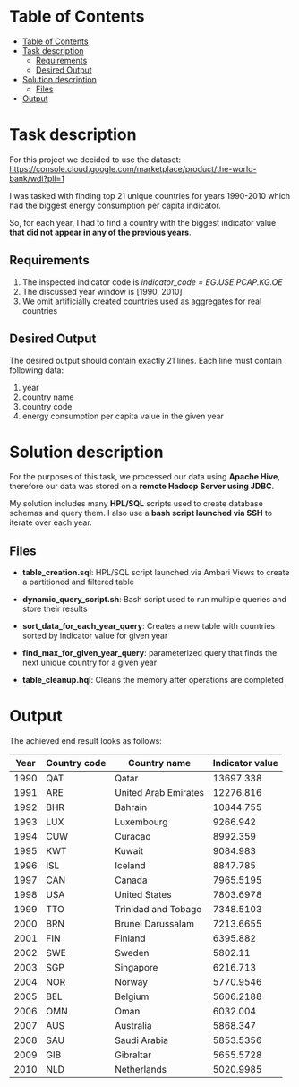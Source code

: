# Table of Contents
- [Table of Contents](#table-of-contents)
- [Task description](#task-description)
  - [Requirements](#requirements)
  - [Desired Output](#desired-output)
- [Solution description](#solution-description)
  - [Files](#files)
- [Output](#output)


# Task description

For this project we decided to use the dataset:
https://console.cloud.google.com/marketplace/product/the-world-bank/wdi?pli=1

I was tasked with finding top 21 unique countries for years 1990-2010 which had the biggest energy consumption per capita indicator.

So, for each year, I had to find a country with the biggest indicator value **that did not appear in any of the previous years**.


## Requirements

1. The inspected indicator code is *indicator_code = EG.USE.PCAP.KG.OE*
2. The discussed year window is [1990, 2010]
3. We omit artificially created countries used as aggregates for real countries


## Desired Output

The desired output should contain exactly 21 lines. Each line must contain following data:
1. year
2. country name
3. country code
4. energy consumption per capita value in the given year


# Solution description

For the purposes of this task, we processed our data using **Apache Hive**, therefore our data was stored on a **remote Hadoop Server using JDBC**.

My solution includes many **HPL/SQL** scripts used to create database schemas and query them. I also use a **bash script launched via SSH** to iterate over each year.


## Files
- **table_creation.sql**: HPL/SQL script launched via Ambari Views to create a partitioned and filtered table

- **dynamic_query_script.sh**: Bash script used to run multiple queries and store their results
- **sort_data_for_each_year_query**: Creates a new table with countries sorted by indicator value for given year
- **find_max_for_given_year_query**: parameterized query that finds the next unique country for a given year
- **table_cleanup.hql**: Cleans the memory after operations are completed


# Output

The achieved end result looks as follows:

| Year | Country code | Country name         | Indicator value | 
| ---- | ------------ | -------------------- | --------------- | 
| 1990 | QAT          | Qatar                | 13697.338       | 
| 1991 | ARE          | United Arab Emirates | 12276.816       | 
| 1992 | BHR          | Bahrain              | 10844.755       | 
| 1993 | LUX          | Luxembourg           | 9266.942        | 
| 1994 | CUW          | Curacao              | 8992.359        | 
| 1995 | KWT          | Kuwait               | 9084.983        | 
| 1996 | ISL          | Iceland              | 8847.785        | 
| 1997 | CAN          | Canada               | 7965.5195       | 
| 1998 | USA          | United States        | 7803.6978       | 
| 1999 | TTO          | Trinidad and Tobago  | 7348.5103       | 
| 2000 | BRN          | Brunei Darussalam    | 7213.6655       | 
| 2001 | FIN          | Finland              | 6395.882        | 
| 2002 | SWE          | Sweden               | 5802.11         | 
| 2003 | SGP          | Singapore            | 6216.713        | 
| 2004 | NOR          | Norway               | 5770.9546       | 
| 2005 | BEL          | Belgium              | 5606.2188       | 
| 2006 | OMN          | Oman                 | 6032.004        | 
| 2007 | AUS          | Australia            | 5868.347        | 
| 2008 | SAU          | Saudi Arabia         | 5853.5356       | 
| 2009 | GIB          | Gibraltar            | 5655.5728       | 
| 2010 | NLD          | Netherlands          | 5020.9985       | 